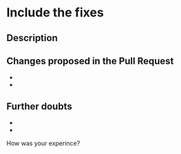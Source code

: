 # Include the fixes

Description
-

Changes proposed in the Pull Request
-
-
-

Further doubts
-
-
-

How was your experince?
